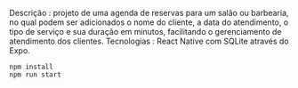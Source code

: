 Descrição : projeto de uma agenda de reservas para um salão ou barbearia, no qual podem ser adicionados o nome do cliente, a data do atendimento, o tipo de serviço e sua duração em minutos, facilitando o gerenciamento de atendimento dos clientes.
Tecnologias : React Native com SQLite através do Expo.

    npm install 
    npm run start